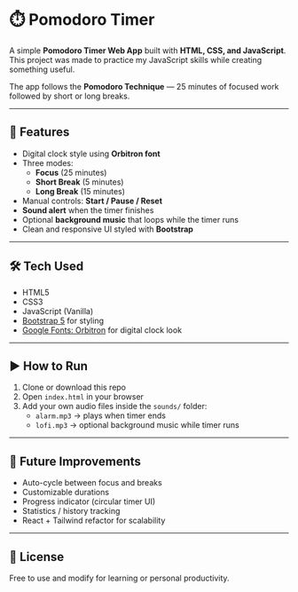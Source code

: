 # ⏱️ Pomodoro Timer

A simple **Pomodoro Timer Web App** built with **HTML, CSS, and JavaScript**.  
This project was made to practice my JavaScript skills while creating something useful.  

The app follows the **Pomodoro Technique** — 25 minutes of focused work followed by short or long breaks.  

---

## 🚀 Features
- Digital clock style using **Orbitron font**
- Three modes:
  - **Focus** (25 minutes)
  - **Short Break** (5 minutes)
  - **Long Break** (15 minutes)
- Manual controls: **Start / Pause / Reset**
- **Sound alert** when the timer finishes
- Optional **background music** that loops while the timer runs
- Clean and responsive UI styled with **Bootstrap**

---

## 🛠️ Tech Used
- HTML5  
- CSS3  
- JavaScript (Vanilla)  
- [Bootstrap 5](https://getbootstrap.com/) for styling  
- [Google Fonts: Orbitron](https://fonts.google.com/specimen/Orbitron) for digital clock look  

---

## ▶️ How to Run
1. Clone or download this repo  
2. Open `index.html` in your browser  
3. Add your own audio files inside the `sounds/` folder:
   - `alarm.mp3` → plays when timer ends
   - `lofi.mp3` → optional background music while timer runs  

---

## 🌱 Future Improvements
- Auto-cycle between focus and breaks  
- Customizable durations  
- Progress indicator (circular timer UI)  
- Statistics / history tracking  
- React + Tailwind refactor for scalability  

---

## 📜 License
Free to use and modify for learning or personal productivity.  
